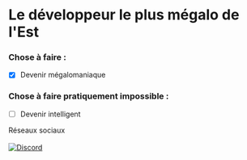 # Le développeur le plus mégalo de l'Est

### Chose à faire :

- [x] Devenir mégalomaniaque

### Chose à faire pratiquement impossible :

- [ ] Devenir intelligent


Réseaux sociaux<br>
<br>[![Discord](https://img.shields.io/discord/700061920170082314.svg?color=%237289da&label=Discord&logo=discord&logoColor=%237289da)](https://discord.lesmoddeursfrancais.fr/) 
